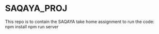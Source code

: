 # SAQAYA_PROJ
This repo is to contain the SAQAYA take home assignment
to run the code:
npm install
npm run server